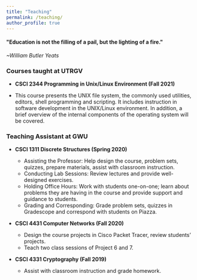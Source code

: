 ```yaml
---
title: "Teaching"
permalink: /teaching/
author_profile: true
---
```

<link href="https://fonts.googleapis.com/css?family=Comfortaa:300,400,700|Righteous" rel="stylesheet">

<h4>"Education is not the filling of a pail, but the lighting of a fire."</h4>
 
 *~William Butler Yeats*


### <i class="fa fa-fw fa-chalkboard-teacher" aria-hidden="true"></i> Courses taught at UTRGV

* **CSCI 2344 Programming in Unix/Linux Environment (Fall 2021)** 

* This course presents the UNIX file system, the commonly used utilities, editors, shell programming and scripting. It includes instruction in software development in the UNIX/Linux environment. In addition, a brief overview of the internal components of the operating system will be covered. 


### <i class="fa fa-fw fa-chalkboard-teacher" aria-hidden="true"></i> Teaching Assistant at GWU
* **CSCI 1311 Discrete Structures (Spring 2020)** 
  * Assisting the Professor: Help design the course, problem sets, quizzes, prepare materials, assist with classroom instruction.
  * Conducting Lab Sessions: Review lectures and provide well-designed exercises.
  * Holding Office Hours: Work with students one-on-one; learn about problems they are having in the course and provide support and guidance to students.
  * Grading and Corresponding: Grade problem sets, quizzes in Gradescope and correspond with students on Piazza.

* **CSCI 4431 Computer Networks (Fall 2020)**
  * Design the course projects in Cisco Packet Tracer, review students’ projects.
  * Teach two class sessions of Project 6 and 7.

* **CSCI 4331 Cryptography (Fall 2019)**
  * Assist with classroom instruction and grade homework.


